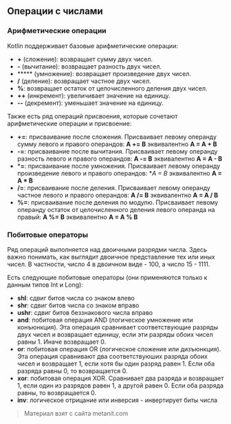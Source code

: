 ## Операции с числами

### Арифметические операции

Kotlin поддерживает базовые арифметические операции:
- **+** (сложение): возвращает сумму двух чисел.
- **-** (вычитание): возвращает разность двух чисел.
- ***** (умножение): возвращает произведение двух чисел.
- **/** (деление): возвращает частное двух чисел.
- **%**: возвращает остаток от целочисленного деления двух чисел.
- **++** (инкремент): увеличивает значение на единицу.
- **--** (декремент): уменьшает значение на единицу.

Также есть ряд операций присвоения, которые сочетают арифметические операции и присвоение:
- **+=**: присваивание после сложения. Присваивает левому операнду сумму левого и правого операндов: **A += B** эквивалентно 
**A = A + B**
- **-=**: присваивание после вычитания. Присваивает левому операнду разность левого и правого операндов: 
**A -= B** эквивалентно **A = A - B**
- ***=**: присваивание после умножения. Присваивает левому операнду произведение левого и правого операндов: 
**A *= B** эквивалентно **A = A * B**
- **/=**: присваивание после деления. Присваивает левому операнду частное левого и правого операндов: 
**A /= B** эквивалентно **A = A / B**
- **%=**: присваивание после деления по модулю. Присваивает левому операнду остаток от целочисленного деления левого операнда на правый: 
**A %= B** эквивалентно **A = A % B**

### Побитовые операторы

Ряд операций выполняется над двоичными разрядми числа. Здесь важно понимать, как выглядит двоичное представление тех или иных чисел. В частности, число 4 в двоичном виде - 100, а число 15 - 1111.

Есть следующие побитовые операторы (они применяются только к данным типов Int и Long):
- **shl**: сдвиг битов числа со знаком влево
- **shr**: сдвиг битов числа со знаком вправо
- **ushr**: сдвиг битов беззнакового числа вправо
- **and**: побитовая операция AND (логическое умножение или конъюнкция). Эта операция сравнивает соответствующие разряды двух чисел и возвращает единицу, если эти разряды обоих чисел равны 1. 
Иначе возвращает 0.
- **or**: побитовая операция OR (логическое сложение или дизъюнкция). Эта операция сравнивают два соответствуюших разряда обоих чисел и 
возвращает 1, если хотя бы один разряд равен 1. Если оба разряда равны 0, то возвращается 0.
- **xor**: побитовая операция XOR. Сравнивает два разряда и возвращает 1, если один из разрядов равен 1, а другой равен 0. 
Если оба разряда равны, то возвращается 0.
- **inv**: логическое отрицание или инверсия - инвертирует биты числа


> Материал взят с сайта metanit.com